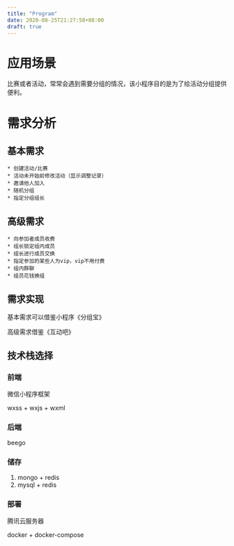 ```yaml
---
title: "Program"
date: 2020-08-25T21:27:58+08:00
draft: true
---
```




# 应用场景
比赛或者活动，常常会遇到需要分组的情况，该小程序目的是为了给活动分组提供便利。
# 需求分析
## 基本需求
    * 创建活动/比赛
    * 活动未开始前修改活动（显示调整记录）
    * 邀请他人加入
    * 随机分组
    * 指定分组组长
## 高级需求
    * 向参加者成员收费
    * 组长锁定组内成员
    * 组长进行成员交换
    * 指定参加的某些人为vip，vip不用付费
    * 组内群聊
    * 组员花钱换组


## 需求实现

基本需求可以借鉴小程序《分组宝》

高级需求借鉴《互动吧》

## 技术栈选择

### 前端

微信小程序框架

wxss + wxjs + wxml

### 后端

beego

### 储存

1. mongo + redis
2. mysql + redis

### 部署

腾讯云服务器

docker + docker-compose









